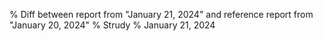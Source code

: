 % Diff between report from "January 21, 2024" and reference report from "January 20, 2024"
% Strudy
% January 21, 2024


